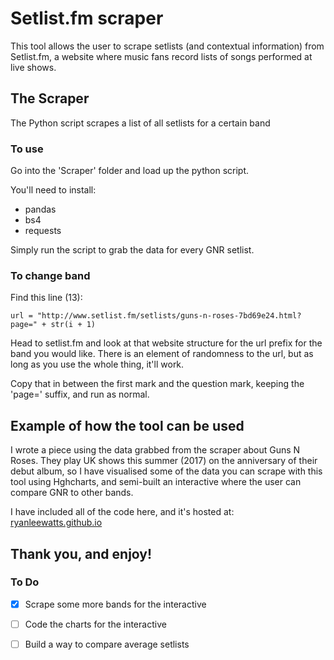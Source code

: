 # Setlist.fm scraper
This tool allows the user to scrape setlists (and contextual information) from Setlist.fm, a website where music fans record lists of songs performed at live shows.

## The Scraper
The Python script scrapes a list of all setlists for a certain band

### To use
Go into the 'Scraper' folder and load up the python script.

You'll need to install:
- pandas
- bs4
- requests

Simply run the script to grab the data for every GNR setlist. 

### To change band

Find this line (13):
```
url = "http://www.setlist.fm/setlists/guns-n-roses-7bd69e24.html?page=" + str(i + 1)
```
Head to setlist.fm and look at that website structure for the url prefix for the band you would like. There is an element of randomness to the url, but as long as you use the whole thing, it'll work.

Copy that in between the first mark and the question mark, keeping the 'page=' suffix, and run as normal. 

## Example of how the tool can be used
I wrote a piece using the data grabbed from the scraper about Guns N Roses. They play UK shows this summer (2017) on the anniversary of their debut album, so I have visualised some of the data you can scrape with this tool using Hghcharts, and semi-built an interactive where the user can compare GNR to other bands. 

I have included all of the code here, and it's hosted at: <a href="http://coding-project.ryanleewatts.com">ryanleewatts.github.io</a>

## Thank you, and enjoy! 

### To Do
- [x] Scrape some more bands for the interactive
- [ ] Code the charts for the interactive
- [ ] Build a way to compare average setlists


